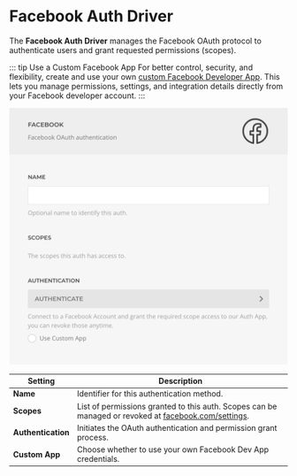 # Facebook Auth Driver

The **Facebook Auth Driver** manages the Facebook OAuth protocol to authenticate users and grant requested permissions (scopes).

::: tip Use a Custom Facebook App
For better control, security, and flexibility, create and use your own [custom Facebook Developer App](../custom-facebook-dev-app). This lets you manage permissions, settings, and integration details directly from your Facebook developer account.
:::

![Facebook Auth Driver](../assets/driver-facebook.webp)

| Setting         | Description |
|-----------------|-------------|
| **Name**        | Identifier for this authentication method. |
| **Scopes**      | List of permissions granted to this auth. Scopes can be managed or revoked at [facebook.com/settings](https://www.facebook.com/settings?tab=business_tools&ref=business_login_reentry). |
| **Authentication** | Initiates the OAuth authentication and permission grant process. |
| **Custom App**  | Choose whether to use your own Facebook Dev App credentials. |
